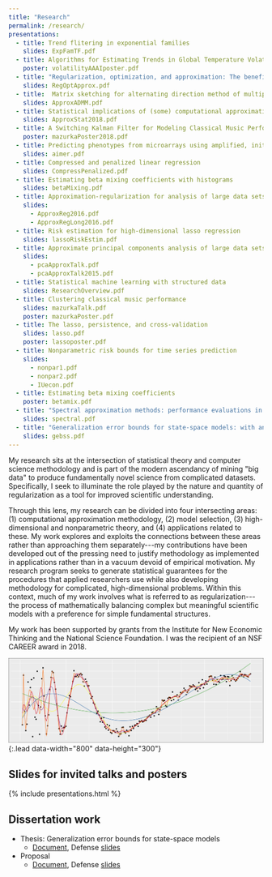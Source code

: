 ```yaml
---
title: "Research"
permalink: /research/
presentations:
  - title: Trend flitering in exponential families 
    slides: ExpFamTF.pdf
  - title: Algorithms for Estimating Trends in Global Temperature Volatility     
    poster: volatilityAAAIposter.pdf
  - title: "Regularization, optimization, and approximation: The benefits of a convex combination"
    slides: RegOptApprox.pdf
  - title:  Matrix sketching for alternating direction method of multipliers optimization 
    slides: ApproxADMM.pdf
  - title: Statistical implications of (some) computational approximations 
    slides: ApproxStat2018.pdf
  - title: A Switching Kalman Filter for Modeling Classical Music Performances 
    poster: mazurkaPoster2018.pdf
  - title: Predicting phenotypes from microarrays using amplified, initially marginal, eigenvector regression 
    slides: aimer.pdf
  - title: Compressed and penalized linear regression 
    slides: CompressPenalized.pdf
  - title: Estimating beta mixing coefficients with histograms 
    slides: betaMixing.pdf
  - title: Approximation-regularization for analysis of large data sets
    slides: 
      - ApproxReg2016.pdf
      - ApproxRegLong2016.pdf
  - title: Risk estimation for high-dimensional lasso regression 
    slides: lassoRiskEstim.pdf
  - title: Approximate principal components analysis of large data sets
    slides: 
      - pcaApproxTalk.pdf
      - pcaApproxTalk2015.pdf
  - title: Statistical machine learning with structured data
    slides: ResearchOverview.pdf
  - title: Clustering classical music performance 
    slides: mazurkaTalk.pdf
    poster: mazurkaPoster.pdf
  - title: The lasso, persistence, and cross-validation 
    slides: lasso.pdf 
    poster: lassoposter.pdf
  - title: Nonparametric risk bounds for time series prediction 
    slides: 
      - nonpar1.pdf
      - nonpar2.pdf
      - IUecon.pdf
  - title: Estimating beta mixing coefficients 
    poster: betamix.pdf
  - title: "Spectral approximation methods: performance evaluations in clustering and classification"
    slides: spectral.pdf
  - title: "Generalization error bounds for state-space models: with an application to economic forecasting"
    slides: gebss.pdf
---
```



My research sits at the intersection of statistical theory and computer science methodology and is part of the modern ascendancy of mining "big data" to produce fundamentally novel science from complicated datasets. Specifically, I seek to illuminate the role played by the nature and quantity of regularization as a tool for improved scientific understanding.

Through this lens, my research can be divided into four intersecting areas: (1) computational approximation methodology, (2) model selection, (3) high-dimensional and nonparametric theory, and (4) applications related to these.  My work explores and exploits the connections between these areas rather than approaching them separately---my contributions have been developed out of the pressing need to justify methodology as implemented in applications rather than in a vacuum devoid of empirical motivation. My research program seeks to generate statistical guarantees for the procedures that applied researchers use while also developing methodology for complicated, high-dimensional problems. Within this context, much of my work involves what is referred to as regularization---the process of mathematically balancing complex but meaningful scientific models with a preference for simple fundamental structures.

My work has been supported by grants from  the Institute for New Economic Thinking and the National Science Foundation. I was the recipient of an NSF CAREER award in 2018.


![model selection](/assets/img/model_selection.jpg){:.lead data-width="800" data-height="300"}

## Slides for invited talks and posters

{% include presentations.html %}


## Dissertation work

* Thesis: Generalization error bounds for state-space models
    * [Document](/assets/research/thesis.pdf), Defense [slides](/assets/research/defense.pdf)
* Proposal
    * [Document](/assets/research/proposal.pdf), Defense [slides](/assets/research/proposaltalk.pdf)


